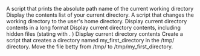 A script that prints the absolute path name of the current working directory
Display the contents list of your current directory.
A script that changes the working directory to the user's home directory.
Display current directory contents in a long format
Display current directory contents, including hidden files (stating with . )
Display current directory contents
Create a script that creates a directory named my_first_directory in the /tmp/ directory.
Move the file betty from /tmp/ to /tmp/my_first_directory.
